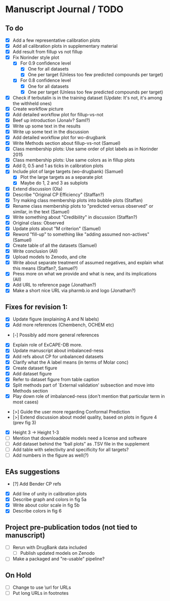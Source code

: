 # Manuscript Journal / TODO

## To do

- [x] Add a few representative calibration plots
- [x] Add all calibration plots in supplementary material
- [x] Add result from fillup vs not fillup
- [x] Fix Norinder style plot
  - [x] For 0.9 confidence level
      - [x] One for all datasets
      - [x] One per target (Unless too few predicted compounds per target)
  - [x] For 0.8 confidence level
      - [x] One for all datasets
      - [x] One per target (Unless too few predicted compounds per target)
- [x] Check if terbutalin is in the training dataset (Update: It's not, it's
  among the withheld ones)
- [x] Create workflow picture
- [x] Add detailed workflow plot for fillup-vs-not
- [x] Beef up introduction (Jonalv? Saml?)
- [x] Write up some text in the results
- [x] Write up some text in the discussion
- [x] Add detailed workflow plot for wo-drugbank
- [x] Write Methods section about fillup-vs-not (Samuel)
- [x] Class membership plots: Use same order of plot labels as in Norinder 2015
- [x] Class membership plots: Use same colors as in fillup plots
- [x] Add 0, 0.5 and 1 as ticks in calibration plots
- [x] Include plot of large targets (wo-drugbank) (Samuel)
  - [x] Plot the large targets as a separate plot
  - [x] Maybe do 1, 2 and 3 as subplots
- [x] Extend discussion (Ola)
- [x] Describe "Original CP Efficiency" (Staffan?)
- [x] Try making class membership plots into bubble plots (Staffan)
- [x] Rename class membership plots to "predicted versus observed" or similar,
  in the text (Samuel)
- [x] Write something about "Credibility" in discussion (Staffan?)
- [x] Original class: Observed
- [x] Update plots about "M criterion" (Samuel)
- [x] Reword "fill-up" to something like "adding assumed non-actives" (Samuel)
- [x] Create table of all the datasets (Samuel)
- [x] Write conclusion (All)
- [x] Upload models to Zenodo, and cite
- [x] Write about separate treatment of assumed negatives, and explain what
  this means (Staffan?, Samuel?)
- [x] Press more on what we provide and what is new, and its implications (All)
- [x] Add URL to reference page (Jonathan?)
- [x] Make a short nice URL via pharmb.io and logo (Jonathan?)

## Fixes for revision 1:

- [x] Update figure (explaining A and N labels)
- [x] Add more references (Chembench, OCHEM etc)
- [-] Possibly add more general references
- [x] Explain role of ExCAPE-DB more.
- [x] Update manuscript about imbalanced-ness
- [x] Add refs about CP for unbalanced datasets
- [x] Clarify what the A label means (in terms of Molar conc)
- [x] Create dataset figure
- [x] Add dataset figure
- [x] Refer to dataset figure from table caption
- [x] Split methods part of `External validation' subsection and move into Methods section
- [x] Play down role of imbalanced-ness (don't mention that particular term in most cases)
- [>] Guide the user more regarding Conformal Prediction
- [>] Extend discussion about model quality, based on plots in figure 4 (prev fig 3)
- [x] Height 3 -> Height 1-3
- [ ] Mention that downloadable models need a license and software
- [ ] Add dataset behind the “ball plots” as .TSV file in the supplement
- [ ] Add table with selectivity and specificity for all targets?
- [ ] Add numbers in the figure as well(?)

## EAs suggestions

- [?] Add Bender CP refs
- [x] Add line of unity in calibration plots
- [x] Describe graph and colors in fig 5a
- [x] Write about color scale in fig 5b
- [x] Describe colors in fig 6

## Project pre-publication todos (not tied to manuscript)

- [ ] Rerun with DrugBank data included
  - [ ] Publish updated models on Zenodo
- [ ] Make a packaged and "re-usable" pipeline?

## On Hold

- [ ] Change to use \url for URLs
- [ ] Put long URLs in footnotes
